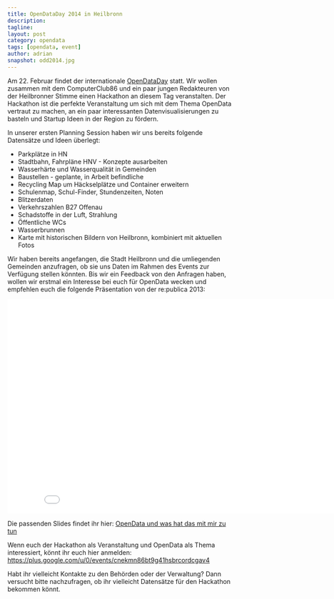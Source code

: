 ```yaml
---
title: OpenDataDay 2014 in Heilbronn
description: 
tagline: 
layout: post
category: opendata
tags: [opendata, event]
author: adrian
snapshot: odd2014.jpg
---
```


Am 22. Februar findet der internationale [OpenDataDay](http://opendataday.org/) statt. Wir wollen zusammen 
mit dem ComputerClub86 und ein paar jungen Redakteuren von der Heilbronner Stimme einen Hackathon an diesem 
Tag veranstalten. Der Hackathon ist die perfekte Veranstaltung um sich mit dem Thema OpenData 
vertraut zu machen, an ein paar interessanten Datenvisualisierungen zu basteln und 
Startup Ideen in der Region zu fördern.

In unserer ersten Planning Session haben wir uns bereits folgende Datensätze und Ideen überlegt:

* Parkplätze in HN
* Stadtbahn, Fahrpläne HNV - Konzepte ausarbeiten
* Wasserhärte und Wasserqualität in Gemeinden
* Baustellen - geplante, in Arbeit befindliche
* Recycling Map um Häckselplätze und Container erweitern
* Schulenmap, Schul-Finder, Stundenzeiten, Noten
* Blitzerdaten
* Verkehrszahlen B27 Offenau
* Schadstoffe in der Luft, Strahlung
* Öffentliche WCs
* Wasserbrunnen
* Karte mit historischen Bildern von Heilbronn, kombiniert mit aktuellen Fotos

Wir haben bereits angefangen, die Stadt Heilbronn und die umliegenden Gemeinden anzufragen, ob sie uns Daten
im Rahmen des Events zur Verfügung stellen könnten. Bis wir ein Feedback von den Anfragen haben, wollen 
wir erstmal ein Interesse bei euch für OpenData wecken und empfehlen euch die folgende 
Präsentation von der re:publica 2013:

<iframe width="853" height="480" src="//www.youtube.com/embed/QBSNr6UXIJg?rel=0" frameborder="0" allowfullscreen="allowfullscreen">
</iframe>

Die passenden Slides findet ihr hier: [OpenData und was hat das mit mir zu tun](https://speakerdeck.com/stefanw/open-data-und-was-hat-mit-mir-zu-tun)

Wenn euch der Hackathon als Veranstaltung und OpenData als Thema interessiert, könnt ihr euch hier anmelden: https://plus.google.com/u/0/events/cnekmn86bt9g41hsbrcordcgav4

Habt ihr vielleicht Kontakte zu den Behörden oder der Verwaltung? Dann versucht bitte 
nachzufragen, ob ihr vielleicht Datensätze für den Hackathon bekommen könnt.

